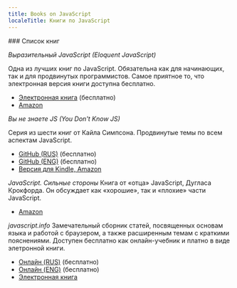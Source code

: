 ```yaml
---
title: Books on JavaScript
localeTitle: Книги по JavaScript
---
```

\### Список книг

_Выразительный JavaScript (Eloquent JavaScript)_

Одна из лучших книг по JavaScript. Обязательна как для начинающих, так и для продвинутых программистов. Самое приятное то, что электронная версия книги доступна бесплатно.

*   [Электронная книга](https://eloquentjavascript.net/) (бесплатно)
*   [Amazon](https://www.amazon.com/gp/product/1593275846/ref=as_li_qf_sp_asin_il_tl?ie=UTF8&camp=1789&creative=9325&creativeASIN=1593275846&linkCode=as2&tag=marijhaver-20&linkId=VPXXXSRYC5COG5R5)

_Вы не знаете JS (You Don't Know JS)_

Серия из шести книг от Кайла Симпсона. Продвинутые темы по всем аспектам JavaScript.

*   [GitHub (RUS)](https://github.com/azat-io/you-dont-know-js-ru) (бесплатно)
*   [GitHub (ENG)](https://github.com/getify/You-Dont-Know-JS) (бесплатно)
*   [Версия для Kindle, Amazon](https://www.amazon.com/You-Dont-Know-Js-Book/dp/B01AY9P0P6)

_JavaScript. Cильные стороны_ Книга от «отца» JavaScript, Дугласа Крокфорда. Он обсуждает как «хорошие», так и «плохие» части JavaScript.

*   [Amazon](https://www.amazon.com/JavaScript-Good-Parts-Douglas-Crockford/dp/0596517742)

_javascript.info_ Замечательный сборник статей, посвященных основам языка и работой с браузером, а также расширенным темам с краткими пояснениями. Доступен бесплатно как онлайн-учебник и платно в виде элетронной книги.

*   [Онлайн (RUS)](https://learn.javascript.ru/) (бесплатно)
*   [Онлайн (ENG)](https://javascript.info/) (бесплатно)
*   [Электронная книга](https://javascript.info/ebook)

